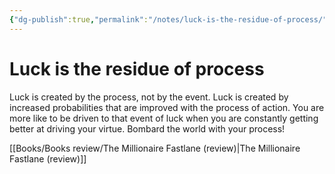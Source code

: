 ```yaml
---
{"dg-publish":true,"permalink":"/notes/luck-is-the-residue-of-process/","tags":["publish, compiled"]}
---
```



# Luck is the residue of process
Luck is created by the process, not by the event. Luck is created by increased probabilities that are improved with the process of action. You are more like to be driven to that event of luck when you are constantly getting better at driving your virtue.
Bombard the world with your process!

[[Books/Books review/The Millionaire Fastlane (review)\|The Millionaire Fastlane (review)]]